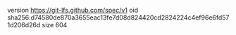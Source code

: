 version https://git-lfs.github.com/spec/v1
oid sha256:d74580de870a3655eac13fe7d08d824420cd2824224c4ef96e6fd571d206d26d
size 604
